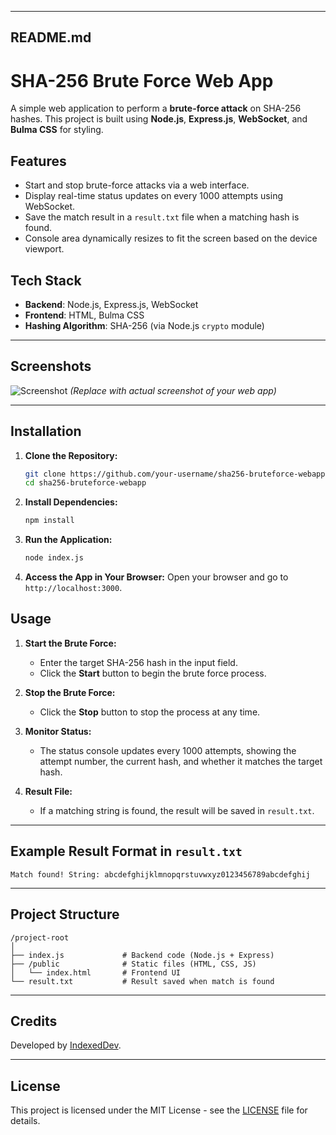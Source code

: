 
---

## **README.md**

# SHA-256 Brute Force Web App

A simple web application to perform a **brute-force attack** on SHA-256 hashes. This project is built using **Node.js**, **Express.js**, **WebSocket**, and **Bulma CSS** for styling.

## **Features**
- Start and stop brute-force attacks via a web interface.
- Display real-time status updates on every 1000 attempts using WebSocket.
- Save the match result in a `result.txt` file when a matching hash is found.
- Console area dynamically resizes to fit the screen based on the device viewport.

## **Tech Stack**
- **Backend**: Node.js, Express.js, WebSocket
- **Frontend**: HTML, Bulma CSS
- **Hashing Algorithm**: SHA-256 (via Node.js `crypto` module)

---

## **Screenshots**
![Screenshot]([https://via.placeholder.com/800x400?text=SHA-256+Brute+Force+Web+App](https://s.imgur.com/desktop-assets/desktop-assets/icon-upload-download.eec2e0a0913f4e0a7fe1.svg))  
*(Replace with actual screenshot of your web app)*

---

## **Installation**

1. **Clone the Repository:**
   ```bash
   git clone https://github.com/your-username/sha256-bruteforce-webapp.git
   cd sha256-bruteforce-webapp
   ```

2. **Install Dependencies:**
   ```bash
   npm install
   ```

3. **Run the Application:**
   ```bash
   node index.js
   ```

4. **Access the App in Your Browser:**
   Open your browser and go to `http://localhost:3000`.



## **Usage**

1. **Start the Brute Force:**
   - Enter the target SHA-256 hash in the input field.
   - Click the **Start** button to begin the brute force process.

2. **Stop the Brute Force:**
   - Click the **Stop** button to stop the process at any time.

3. **Monitor Status:**
   - The status console updates every 1000 attempts, showing the attempt number, the current hash, and whether it matches the target hash.

4. **Result File:**
   - If a matching string is found, the result will be saved in `result.txt`.

---

## **Example Result Format in `result.txt`**
```
Match found! String: abcdefghijklmnopqrstuvwxyz0123456789abcdefghij
```

---

## **Project Structure**

```
/project-root
│
├── index.js             # Backend code (Node.js + Express)
├── /public              # Static files (HTML, CSS, JS)
│   └── index.html       # Frontend UI
└── result.txt           # Result saved when match is found
```

---

## **Credits**
Developed by [IndexedDev](https://indexeddev.com).

---

## **License**
This project is licensed under the MIT License - see the [LICENSE](LICENSE) file for details.
```


